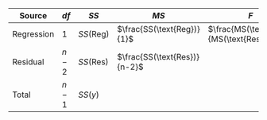 
| Source     | $df$  | $SS$             | $MS$                         | $F$                                     |
| ---------- | ----- | ---------------- | ---------------------------- | --------------------------------------- |
| Regression | $1$   | $SS(\text{Reg})$ | $\frac{SS(\text{Reg})}{1}$   | $\frac{MS(\text{Reg})}{MS(\text{Res})}$ |
| Residual   | $n-2$ | $SS(\text{Res})$ | $\frac{SS(\text{Res})}{n-2}$ |                                         |
| Total      | $n-1$ | $SS(y)$          |                              |                                         |